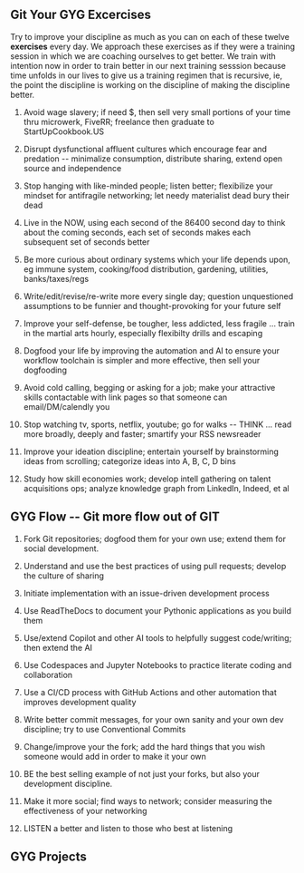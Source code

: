 ## Git Your GYG Excercises

Try to improve your discipline as much as you can on each of these twelve **exercises** every day. We approach these exercises as if they were a training session in which we are coaching ourselves to get better.  We train with intention now in order to train better in our next training sesssion because time unfolds in our lives to give us a training regimen that is recursive, ie, the point the discipline is working on the discipline of making the discipline better. 

1) Avoid wage slavery; if need $, then sell very small portions of your time thru microwerk, FiveRR; freelance then graduate to StartUpCookbook.US

2) Disrupt dysfunctional affluent cultures which encourage fear and predation -- minimalize consumption, distribute sharing, extend open source and independence 

3) Stop hanging with like-minded people; listen better; flexibilize your mindset for antifragile networking; let needy materialist dead bury their dead 

5) Live in the NOW, using each second of the 86400 second day to think about the coming seconds, each set of seconds makes each subsequent set of seconds better

5) Be more curious about ordinary systems which your life depends upon, eg immune system, cooking/food distribution, gardening, utilities, banks/taxes/regs   

6) Write/edit/revise/re-write more every single day; question unquestioned assumptions to be funnier and thought-provoking for your future self

7) Improve your self-defense, be tougher, less addicted, less fragile ... train in the martial arts hourly, especially flexibilty drills and escaping

8) Dogfood your life by improving the automation and AI to ensure your workflow toolchain is simpler and more effective, then sell your dogfooding

9) Avoid cold calling, begging or asking for a job; make your attractive skills contactable with link pages so that someone can email/DM/calendly you

10) Stop watching tv, sports, netflix, youtube; go for walks -- THINK ... read more broadly, deeply and faster; smartify your RSS newsreader

11) Improve your ideation discipline; entertain yourself by brainstorming ideas from scrolling; categorize ideas into A, B, C, D bins

12) Study how skill economies work; develop intell gathering on talent acquisitions ops; analyze knowledge graph from LinkedIn, Indeed, et al


## GYG Flow -- Git more flow out of GIT

1) Fork Git repositories; dogfood them for your own use; extend them for social development.

2) Understand and use the best practices of using pull requests; develop the culture of sharing

3) Initiate implementation with an issue-driven development process

4) Use ReadTheDocs to document your Pythonic applications as you build them

5) Use/extend Copilot and other AI tools to helpfully suggest code/writing; then extend the AI

6) Use Codespaces and Jupyter Notebooks to practice literate coding and collaboration

7) Use a CI/CD process with GitHub Actions and other automation that improves development quality

8) Write better commit messages, for your own sanity and your own dev discipline; try to use Conventional Commits

9) Change/improve your the fork; add the hard things that you wish someone would add in order to make it your own

10) BE the best selling example of not just your forks, but also your development discipline.

11) Make it more social; find ways to network; consider measuring the effectiveness of your networking

12) LISTEN a better and listen to those who best at listening

## GYG Projects
 
